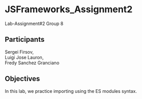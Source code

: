 # JSFrameworks_Assignment2
Lab-Assignment#2 Group 8

## Participants
Sergei Firsov,  
Luigi Jose Lauron,  
Fredy Sanchez Granciano  

## Objectives

In this lab, we practice importing using the ES modules syntax.

